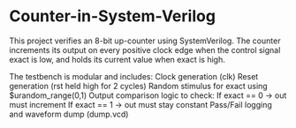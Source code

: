 # Counter-in-System-Verilog
This project verifies an 8-bit up-counter using SystemVerilog. The counter increments its output on every positive clock edge when the control signal exact is low, and holds its current value when exact is high.

The testbench is modular and includes:
Clock generation (clk)
Reset generation (rst held high for 2 cycles)
Random stimulus for exact using $urandom_range(0,1)
Output comparison logic to check:
If exact == 0 → out must increment
If exact == 1 → out must stay constant
Pass/Fail logging and waveform dump (dump.vcd)

